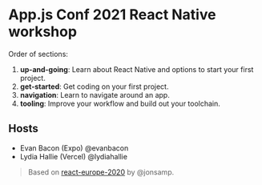 # App.js Conf 2021 React Native workshop

Order of sections:

1. **up-and-going**: Learn about React Native and options to start your first project.
2. **get-started**: Get coding on your first project.
3. **navigation**: Learn to navigate around an app.
4. **tooling**: Improve your workflow and build out your toolchain.

## Hosts

- Evan Bacon (Expo) @evanbacon
- Lydia Hallie (Vercel) @lydiahallie

> Based on [react-europe-2020](https://github.com/jonsamp/react-europe-2020/) by @jonsamp.
